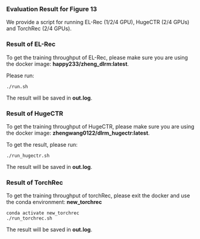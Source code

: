### Evaluation Result for Figure 13
We provide a script for running EL-Rec (1/2/4 GPU), HugeCTR (2/4 GPUs) and TorchRec (2/4 GPUs).

### Result of EL-Rec
To get the training throughput of EL-Rec, please make sure you are using the docker image: **happy233/zheng_dlrm:latest**.

Please run:
```
./run.sh
```
The result will be saved in **out.log**.

### Result of HugeCTR
To get the training throughput of HugeCTR, please make sure you are using the docker image: **zhengwang0122/dlrm_hugectr:latest**.


To get the result, please run:
```
./run_hugectr.sh
```
The result will be saved in **out.log**.

### Result of TorchRec
To get the training throughput of torchRec, please exit the docker and use the conda environment: **new_torchrec**

```
conda activate new_torchrec
./run_torchrec.sh
```
The result will be saved in **out.log**.
